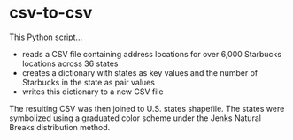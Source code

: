 # csv-to-csv
This Python script... 
- reads a CSV file containing address locations for over 6,000 Starbucks locations across 36 states
- creates a dictionary with states as key values and the number of Starbucks in the state as pair values
- writes this dictionary to a new CSV file

The resulting CSV was then joined to U.S. states shapefile. The states were symbolized using a graduated color scheme under the Jenks Natural Breaks distribution method. 

